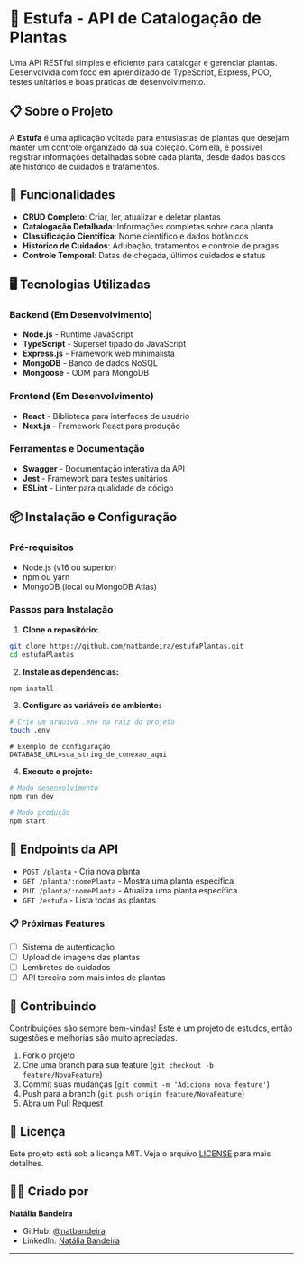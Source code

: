 # 🌱 Estufa - API de Catalogação de Plantas

Uma API RESTful simples e eficiente para catalogar e gerenciar plantas. Desenvolvida com foco em aprendizado de TypeScript, Express, POO, testes unitários e boas práticas de desenvolvimento.

## 📋 Sobre o Projeto

A **Estufa** é uma aplicação voltada para entusiastas de plantas que desejam manter um controle organizado da sua coleção. Com ela, é possível registrar informações detalhadas sobre cada planta, desde dados básicos até histórico de cuidados e tratamentos.

## 🌿 Funcionalidades

- **CRUD Completo**: Criar, ler, atualizar e deletar plantas
- **Catalogação Detalhada**: Informações completas sobre cada planta
- **Classificação Científica**: Nome científico e dados botânicos
- **Histórico de Cuidados**: Adubação, tratamentos e controle de pragas
- **Controle Temporal**: Datas de chegada, últimos cuidados e status

## 🖥️ Tecnologias Utilizadas

### Backend (Em Desenvolvimento)
- **Node.js** - Runtime JavaScript
- **TypeScript** - Superset tipado do JavaScript
- **Express.js** - Framework web minimalista
- **MongoDB** - Banco de dados NoSQL
- **Mongoose** - ODM para MongoDB

### Frontend (Em Desenvolvimento)
- **React** - Biblioteca para interfaces de usuário
- **Next.js** - Framework React para produção

### Ferramentas e Documentação
- **Swagger** - Documentação interativa da API
- **Jest** - Framework para testes unitários
- **ESLint** - Linter para qualidade de código

## 📦 Instalação e Configuração

### Pré-requisitos
- Node.js (v16 ou superior)
- npm ou yarn
- MongoDB (local ou MongoDB Atlas)

### Passos para Instalação

1. **Clone o repositório:**
```bash
git clone https://github.com/natbandeira/estufaPlantas.git
cd estufaPlantas
```

2. **Instale as dependências:**
```bash
npm install
```

3. **Configure as variáveis de ambiente:**
```bash
# Crie um arquivo .env na raiz do projeto
touch .env
```

```env
# Exemplo de configuração
DATABASE_URL=sua_string_de_conexao_aqui
```

4. **Execute o projeto:**
```bash
# Modo desenvolvimento
npm run dev

# Modo produção
npm start
```

## 📡 Endpoints da API

- `POST /planta` - Cria nova planta
- `GET /planta/:nomePlanta` - Mostra uma planta específica
- `PUT /planta/:nomePlanta` - Atualiza uma planta específica
- `GET /estufa` - Lista todas as plantas

### 📋 Próximas Features
- [ ] Sistema de autenticação
- [ ] Upload de imagens das plantas
- [ ] Lembretes de cuidados
- [ ] API terceira com mais infos de plantas

## 🤝 Contribuindo

Contribuições são sempre bem-vindas! Este é um projeto de estudos, então sugestões e melhorias são muito apreciadas.

1. Fork o projeto
2. Crie uma branch para sua feature (`git checkout -b feature/NovaFeature`)
3. Commit suas mudanças (`git commit -m 'Adiciona nova feature'`)
4. Push para a branch (`git push origin feature/NovaFeature`)
5. Abra um Pull Request

## 📝 Licença

Este projeto está sob a licença MIT. Veja o arquivo [LICENSE](LICENSE) para mais detalhes.

## 👩‍💻 Criado por

**Natália Bandeira**
- GitHub: [@natbandeira](https://github.com/natbandeira)
- LinkedIn: [Natália Bandeira](https://linkedin.com/in/nataliabandeira)

---

<!-- <div align="center">
  <sub>Feito com 💚 e muito ☕ por uma apaixonada por plantas e tecnologia!</sub>
</div> -->